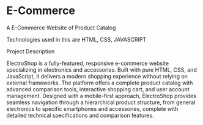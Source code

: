 # E-Commerce
A E-Commerce Website of Product Catalog

Technologies used in this are HTML, CSS, JAVASCRIPT

Project Description

ElectroShop is a fully-featured, responsive e-commerce website specializing in electronics and accessories. Built with pure HTML, CSS, and JavaScript, it delivers a modern shopping experience without relying on external frameworks. The platform offers a complete product catalog with advanced comparison tools, interactive shopping cart, and user account management.
Designed with a mobile-first approach, ElectroShop provides seamless navigation through a hierarchical product structure, from general electronics to specific smartphones and accessories, complete with detailed technical specifications and comparison features.
